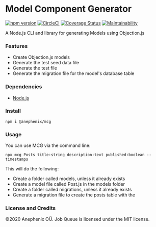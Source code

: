 # Model Component Generator

[![npm version](https://badge.fury.io/js/%40anephenix%2Fmcg.svg)](https://badge.fury.io/js/%40anephenix%2Fmcg) [![CircleCI](https://circleci.com/gh/anephenix/mcg.svg?style=shield)](https://circleci.com/gh/anephenix/mcg)
[![Coverage Status](https://coveralls.io/repos/github/anephenix/mcg/badge.svg?branch=master)](https://coveralls.io/github/anephenix/mcg?branch=master) [![Maintainability](https://api.codeclimate.com/v1/badges/KEY/maintainability)](https://codeclimate.com/github/anephenix/job-queue/maintainability)

A Node.js CLI and library for generating Models using Objection.js

### Features

-   Create Objection.js models
-   Generate the test seed data file
-   Generate the test file
-   Generate the migration file for the model's database table

### Dependencies

-   [Node.js](https://nodejs.org)

### Install

```shell
npm i @anephenix/mcg
```

### Usage

You can use MCG via the command line:

```shell
npx mcg Posts title:string description:text published:boolean --timestamps
```

This will do the following:

-   Create a folder called models, unless it already exists
-   Create a model file called Post.js in the models folder
-   Create a folder called migrations, unless it already exists
-   Generate a migration file to create the posts table with the

### License and Credits

&copy;2020 Anephenix OÜ. Job Queue is licensed under the MIT license.
